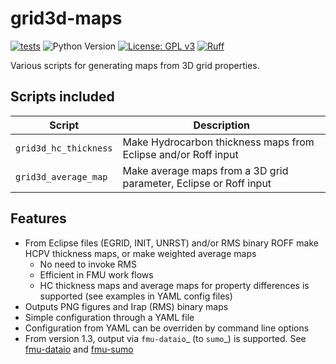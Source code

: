 # grid3d-maps

[![tests](https://github.com/equinor/grid3d-maps/actions/workflows/test.yml/badge.svg)](https://github.com/equinor/grid3d-maps/actions/workflows/test.yml)
![Python Version](https://img.shields.io/badge/python-3.11%20|%203.12%20|%203.13-blue.svg)
[![License: GPL v3](https://img.shields.io/github/license/equinor/grid3d-maps)](https://www.gnu.org/licenses/gpl-3.0)
[![Ruff](https://img.shields.io/endpoint?url=https://raw.githubusercontent.com/astral-sh/ruff/main/assets/badge/v2.json)](https://github.com/astral-sh/ruff)

Various scripts for generating maps from 3D grid properties.

## Scripts included

| Script                  |     Description     |
|-------------------------|---------------------|
| `grid3d_hc_thickness`   | Make Hydrocarbon thickness maps from Eclipse and/or Roff input |
| `grid3d_average_map`    | Make average maps from a 3D grid parameter, Eclipse or Roff input |


## Features

- From Eclipse files (EGRID, INIT, UNRST) and/or RMS binary ROFF
  make HCPV thickness maps, or make weighted average maps
  - No need to invoke RMS
  - Efficient in FMU work flows
  - HC thickness maps and average maps for property differences is
    supported (see examples in YAML config files)
- Outputs PNG figures and Irap (RMS) binary maps
- Simple configuration through a YAML file
- Configuration from YAML can be overriden by command line options
- From version 1.3, output via `fmu-dataio`_ (to `sumo`_) is supported.
  See [fmu-dataio](https://github.com/equinor/fmu-dataio/) and
  [fmu-sumo](https://github.com/equinor/fmu-sumo)
